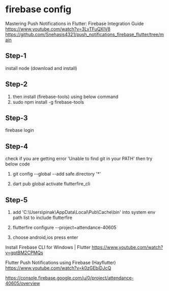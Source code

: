 # firebase config

Mastering Push Notifications in Flutter: Firebase Integration Guide
https://www.youtube.com/watch?v=3LvTFuQXIV8
https://github.com/Snehasis4321/push_notifications_firebase_flutter/tree/main

## Step-1

install node (download and install)

## Step-2

1. then install (firebase-tools) using below command
2. sudo npm install -g firebase-tools

## Step-3

firebase login

## Step-4

check if you are getting error 'Unable to find git in your PATH' then try below
code

1. git config --global --add safe.directory '\*'

2. dart pub global activate flutterfire_cli

## Step-5

1. add 'C:\Users\pinak\AppData\Local\Pub\Cache\bin' into system env path list to
   include flutterfire

2. flutterfire configure --project=attendance-40605
3. choose android,ios press enter

Install Firebase CLI for Windows | Flutter
https://www.youtube.com/watch?v=gptBM2CPMQs

Flutter Push Notifications using Firebase (Hayflutter)
https://www.youtube.com/watch?v=k0zGEbiDJcQ

https://console.firebase.google.com/u/0/project/attendance-40605/overview
